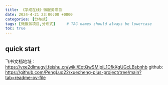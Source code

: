 ```yaml
---
title: 《学成在线》微服务项目
date: 2024-4-21 23:00:00 +0800
categories: [分布式]
tags: [微服务项目,分布式]     # TAG names should always be lowercase
toc: true
---
```


## quick start
飞书文档地址：https://vxe2dlmugyl.feishu.cn/wiki/EotQwSMipiL1DfkXgUGcLBsbnhb
github: https://github.com/PengLuo22/xuecheng-plus-project/tree/main?tab=readme-ov-file
